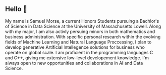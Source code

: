 ## Hello 👋

My name is Samuel Morse, a current Honors Students pursuing a Bachlor's of Science in Data Science at the University of Massachusetts Lowell. Along with my major, I 
am also activly persuing minors in both mathematics and business administration. With specific personal research within the evolving fields of Machine Learning 
and Natural Language Proccessing, I plan to develop generative Artificial Intellegence solutions for business who operate on global scale. I am proficient in 
the programming languages C and C++, giving me extensive low-level developement knowledge. I'm always open to new opportunities and collaborations in AI and Data Science.  


